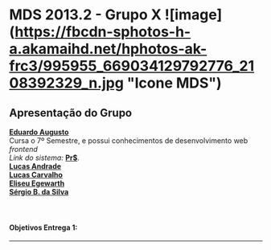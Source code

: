 MDS 2013.2 - Grupo X ![image] (https://fbcdn-sphotos-h-a.akamaihd.net/hphotos-ak-frc3/995955_669034129792776_2108392329_n.jpg "Icone MDS")
==========

## Apresentação do Grupo

[__Eduardo Augusto__](https://www.facebook.com/EduardoRaTiM)<br>
Cursa o 7º Semestre, e possui conhecimentos de desenvolvimento web <i>frontend</i><br>
_Link do sistema:_ __[Pr$](http://proumos.com)__.   
[__Lucas Andrade__](https://www.facebook.com/lucas.andrade.r)<br>
[__Lucas Carvalho__](https://www.facebook.com/lucas.fcc)<br>
[__Eliseu Egewarth__](https://www.facebook.com/eliseuegewarth)<br>
[__Sérgio B. da Silva__](https://www.facebook.com/sergio.bezerradasilva)<br>
<br><br>

#### Objetivos Entrega 1:
------------------
